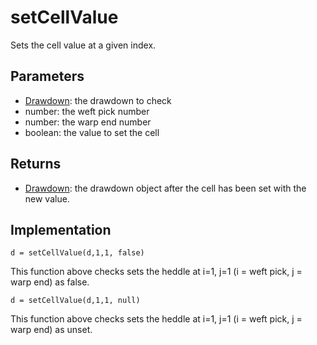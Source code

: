 # setCellValue
Sets the cell value at a given index. 

## Parameters
- [Drawdown](./drawdown.md): the drawdown to check 
- number: the weft pick number
- number: the warp end number
- boolean: the value to set the cell


## Returns
- [Drawdown](./drawdown.md): the drawdown object after the cell has been set with the new value. 


## Implementation

```tsx
d = setCellValue(d,1,1, false)
```

This function above checks sets the heddle at i=1, j=1 (i = weft pick, j = warp end) as false. 


```tsx
d = setCellValue(d,1,1, null)
```

This function above checks sets the heddle at i=1, j=1 (i = weft pick, j = warp end) as unset. 

